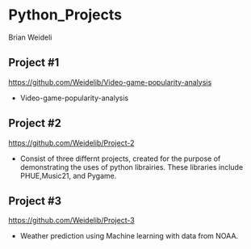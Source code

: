 # Python_Projects
Brian Weideli

## Project #1
https://github.com/Weidelib/Video-game-popularity-analysis
- Video-game-popularity-analysis 
## Project #2
https://github.com/Weidelib/Project-2
- Consist of three differnt projects, created for the purpose of demonstrating the uses of python librairies. These libraries include PHUE,Music21, and Pygame.
## Project #3
https://github.com/Weidelib/Project-3
- Weather prediction using Machine learning with data from NOAA.
